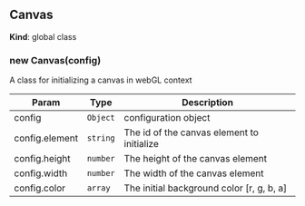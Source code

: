 <a name="Canvas"></a>

## Canvas
**Kind**: global class  
<a name="new_Canvas_new"></a>

### new Canvas(config)
A class for initializing a canvas in webGL context


| Param | Type | Description |
| --- | --- | --- |
| config | <code>Object</code> | configuration object |
| config.element | <code>string</code> | The id of the canvas element to initialize |
| config.height | <code>number</code> | The height of the canvas element |
| config.width | <code>number</code> | The width of the canvas element |
| config.color | <code>array</code> | The initial background color [r, g, b, a] |


